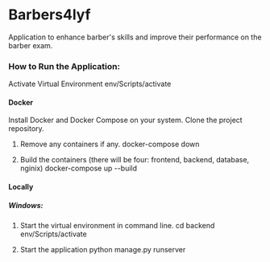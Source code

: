 # Barbers4lyf

Application to enhance barber's skills and improve their performance on the barber exam.


### How to Run the Application:

Activate Virtual Environment
env/Scripts/activate

#### Docker

Install Docker and Docker Compose on your system.
Clone the project repository.

1. Remove any containers if any.
docker-compose down

2. Build the containers (there will be four: frontend, backend, database, nginix)
docker-compose up --build

#### Locally
##### Windows:

1. Start the virtual environment in command line. 
cd backend
env/Scripts/activate

2. Start the application
python manage.py runserver
